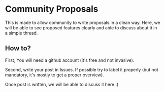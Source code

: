 # Community Proposals

This is made to allow community to write proposals in a clean way. Here, we will be able to see proposed features clearly and able to discuss about it in a simple thread.


## How to?

First, You will need a github account (it's free and not invasive).

Second, write your post in Issues. If possible try to label it properly (but not mandatory, it's mostly to get a proper overview).

Once post is written, we will be able to discuss it here :)
